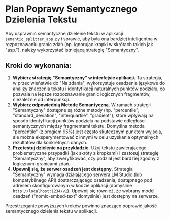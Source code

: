 # Plan Poprawy Semantycznego Dzielenia Tekstu

Aby usprawnić semantyczne dzielenie tekstu w aplikacji `semantic_splitter_app.py` i sprawić, aby była ona bardziej inteligentna w rozpoznawaniu granic zdań (np. ignorując kropki w skrótach takich jak "asp."), należy wykorzystać istniejącą strategię "Semantyczny".

## Kroki do wykonania:

1.  **Wybierz strategię "Semantyczny" w interfejsie aplikacji.** Ta strategia, w przeciwieństwie do "Na zdania", wykorzystuje osadzenia językowe do analizy znaczenia tekstu i identyfikacji naturalnych punktów podziału, co pozwala na lepsze rozpoznawanie granic logicznych fragmentów, niezależnie od interpunkcji.
2.  **Wybierz odpowiednią Metodę Semantyczną.** W ramach strategii "Semantyczny" dostępne są różne metody (np. "percentile", "standard_deviation", "interquartile", "gradient"), które wpływają na sposób identyfikacji punktów podziału na podstawie odległości semantycznych między fragmentami tekstu. Domyślna metoda "percentile" (z progiem 95%) jest często skutecznym punktem wyjścia, ale można eksperymentować z innymi w celu uzyskania optymalnych rezultatów dla konkretnych danych.
3.  **Przetestuj dzielenie na przykładzie.** Użyj tekstu zawierającego problematyczne przypadki (jak skróty z kropkami) i zastosuj strategię "Semantyczny", aby zweryfikować, czy podział jest bardziej zgodny z logicznymi granicami zdań.
4.  **Upewnij się, że serwer osadzeń jest dostępny.** Strategia "Semantyczny" wymaga działającego serwera LM Studio (lub kompatybilnego API) dostarczającego osadzenia, dostępnego pod adresem skonfigurowanym w kodzie aplikacji (domyślnie `http://localhost:1234/v1`). Upewnij się również, że wybrany model osadzeń ("nomic-embed-text" domyślnie) jest dostępny na serwerze.

Przestrzeganie powyższych kroków powinno znacząco poprawić jakość semantycznego dzielenia tekstu w aplikacji.